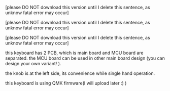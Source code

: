 [please DO NOT download this version until I delete this sentence, as unknow fatal error may occur]

[please DO NOT download this version until I delete this sentence, as unknow fatal error may occur]

[please DO NOT download this version until I delete this sentence, as unknow fatal error may occur]

this keyboard has 2 PCB, which is main board and MCU board are separated. the MCU board can be used in other main board design (you can design your own variant! ).

the knob is at the left side, its convenience while single hand operation.

this keyboard is using QMK firmware(I will upload later :) )
